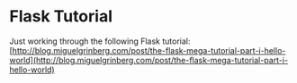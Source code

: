 # Flask Tutorial
Just working through the following Flask tutorial: [http://blog.miguelgrinberg.com/post/the-flask-mega-tutorial-part-i-hello-world](http://blog.miguelgrinberg.com/post/the-flask-mega-tutorial-part-i-hello-world)
